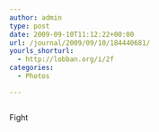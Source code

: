 ```yaml
---
author: admin
type: post
date: 2009-09-10T11:12:22+00:00
url: /journal/2009/09/10/184440681/
yourls_shorturl:
  - http://lobban.org/i/2f
categories:
  - Photos

---
```

<div class="figure">
  <img src="http://andy.lobban.org/photo/1280/184440681/1/tumblr_kpr5smr3RR1qzrl7b" alt="" />
</div>

Fight